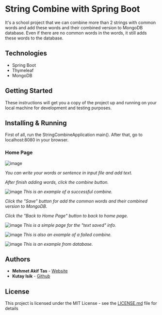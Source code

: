 # String Combine with Spring Boot
It's a school project that we can combine more than 2 strings with common words and add these words and their combined version to MongoDB database. Even if there are no common words in the words, it still adds these words to the database.


## Technologies
* Spring Boot
* Thymeleaf
* MongoDB


## Getting Started
These instructions will get you a copy of the project up and running on your local machine for development and testing purposes.


## Installing & Running
First of all, run the StringCombineApplication main().
After that, go to localhost:8080 in your browser.


### Home Page
![image](https://user-images.githubusercontent.com/115368571/233740701-77d5d962-bd5b-4eb7-82d5-da5ce08895b1.png)

*You can write your words or sentence in input file and add text.*

*After finish adding words, click the combine button.*

![image](https://user-images.githubusercontent.com/115368571/233740777-dd9d3797-d64c-4661-8bb7-bb9338669b54.png)
*This is an example of a successful combine.*

*Click the "Save" button for add the common words and their combined version to MongoDB.*

*Click the "Back to Home Page" button to back to home page.*

![image](https://user-images.githubusercontent.com/115368571/233741166-5339a474-451b-4884-bfc1-65a067bcb003.png)
*This is a simple page for the "text saved" info.*

![image](https://user-images.githubusercontent.com/115368571/233742656-a37187f7-0aeb-4829-bb0b-11d86dbd213d.png)
*This is also an example of a failed combine.*

![image](https://user-images.githubusercontent.com/115368571/233743680-67267195-3b2d-4e8f-956c-a81366590f99.png)
*This is an example from database.*


## Authors
* **Mehmet Akif Tas** - [Website](https://akiftas.dev)
* **Kutay Isik** - [Github](https://github.com/MrKutay)


## License
This project is licensed under the MIT License - see the [LICENSE.md](LICENSE.md) file for details
